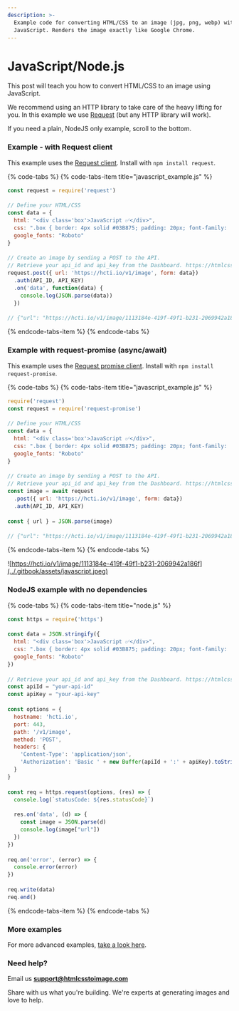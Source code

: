 ```yaml
---
description: >-
  Example code for converting HTML/CSS to an image (jpg, png, webp) with
  JavaScript. Renders the image exactly like Google Chrome.
---
```


# JavaScript/Node.js

This post will teach you how to convert HTML/CSS to an image using JavaScript.

We recommend using an HTTP library to take care of the heavy lifting for you. In this example we use [Request](https://github.com/request/request) \(but any HTTP library will work\).

If you need a plain, NodeJS only example, scroll to the bottom.

### Example - with Request client

This example uses the [Request client](https://github.com/request/request-promise). Install with `npm install request`.

{% code-tabs %}
{% code-tabs-item title="javascript\_example.js" %}
```javascript
const request = require('request')

// Define your HTML/CSS
const data = {
  html: "<div class='box'>JavaScript ✅</div>",
  css: ".box { border: 4px solid #03B875; padding: 20px; font-family: 'Roboto'; }",
  google_fonts: "Roboto"
}

// Create an image by sending a POST to the API.
// Retrieve your api_id and api_key from the Dashboard. https://htmlcsstoimage.com/dashboard
request.post({ url: 'https://hcti.io/v1/image', form: data})
  .auth(API_ID, API_KEY)
  .on('data', function(data) {
    console.log(JSON.parse(data))
  })

// {"url": "https://hcti.io/v1/image/1113184e-419f-49f1-b231-2069942a186f"}
```
{% endcode-tabs-item %}
{% endcode-tabs %}

### Example with request-promise \(async/await\)

This example uses the [Request promise client](https://github.com/request/request-promise). Install with `npm install request-promise`.

{% code-tabs %}
{% code-tabs-item title="javascript\_example.js" %}
```javascript
require('request')
const request = require('request-promise')

// Define your HTML/CSS
const data = {
  html: "<div class='box'>JavaScript ✅</div>",
  css: ".box { border: 4px solid #03B875; padding: 20px; font-family: 'Roboto'; }",
  google_fonts: "Roboto"
}

// Create an image by sending a POST to the API.
// Retrieve your api_id and api_key from the Dashboard. https://htmlcsstoimage.com/dashboard
const image = await request
  .post({ url: 'https://hcti.io/v1/image', form: data})
  .auth(API_ID, API_KEY)

const { url } = JSON.parse(image)

// {"url": "https://hcti.io/v1/image/1113184e-419f-49f1-b231-2069942a186f"}
```
{% endcode-tabs-item %}
{% endcode-tabs %}

![https://hcti.io/v1/image/1113184e-419f-49f1-b231-2069942a186f](../.gitbook/assets/javascript.jpeg)

### NodeJS example with no dependencies

{% code-tabs %}
{% code-tabs-item title="node.js" %}
```javascript
const https = require('https')

const data = JSON.stringify({
  html: "<div class='box'>JavaScript ✅</div>",
  css: ".box { border: 4px solid #03B875; padding: 20px; font-family: 'Roboto'; }",
  google_fonts: "Roboto"
})

// Retrieve your api_id and api_key from the Dashboard. https://htmlcsstoimage.com/dashboard
const apiId = "your-api-id"
const apiKey = "your-api-key"

const options = {
  hostname: 'hcti.io',
  port: 443,
  path: '/v1/image',
  method: 'POST',
  headers: {
    'Content-Type': 'application/json',
    'Authorization': 'Basic ' + new Buffer(apiId + ':' + apiKey).toString('base64')
  }
}

const req = https.request(options, (res) => {
  console.log(`statusCode: ${res.statusCode}`)

  res.on('data', (d) => {
    const image = JSON.parse(d)
    console.log(image["url"])
  })
})

req.on('error', (error) => {
  console.error(error)
})

req.write(data)
req.end()
```
{% endcode-tabs-item %}
{% endcode-tabs %}

### More examples

For more advanced examples, [take a look here](../#examples).

### Need help? 

Email us **support@htmlcsstoimage.com** 

Share with us what you're building. We're experts at generating images and love to help.

